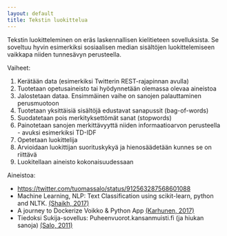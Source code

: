 ```yaml
---
layout: default
title: Tekstin luokittelua
---
```


Tekstin luokitteleminen on eräs laskennallisen kielitieteen sovelluksista.
Se soveltuu hyvin esimerkiksi sosiaalisen median sisältöjen luokittelemiseen vaikkapa niiden tunnesävyn perusteella.

Vaiheet:

1. Kerätään data (esimerkiksi Twitterin REST-rajapinnan avulla)
1. Tuotetaan opetusaineisto tai hyödynnetään olemassa olevaa aineistoa
1. Jalostetaan dataa. Ensimmäinen vaihe on sanojen palauttaminen perusmuotoon
1. Tuotetaan yksittäisiä sisältöjä edustavat sanapussit (bag-of-words)
1. Suodatetaan pois merkityksettömät sanat (stopwords)
1. Painotetaan sanojen merkittävyyttä niiden informaatioarvon perusteella - avuksi esimerkiksi TD-IDF
1. Opetetaan luokittelija
1. Arvioidaan luokittijan suorituskykyä ja hienosäädetään kunnes se on riittävä
1. Luokitellaan aineisto kokonaisuudessaan

Aineistoa:

* https://twitter.com/tuomassalo/status/912563287568601088
* Machine Learning, NLP: Text Classification using scikit-learn, python and NLTK. [(Shaikh, 2017)](https://medium.com/towards-data-science/machine-learning-nlp-text-classification-using-scikit-learn-python-and-nltk-c52b92a7c73a)
* A journey to Dockerize Voikko & Python App [(Karhunen, 2017)](https://janikarhunen.fi/a-journey-to-dockerize-voikko-and-python-app.html)
* Tiedoksi Sukija-sovellus: Puheenvuorot.kansanmuisti.fi (ja	hiukan sanoja) [(Salo, 2011)](http://lists.puimula.org/pipermail/voikko/2011-November/001637.html)
